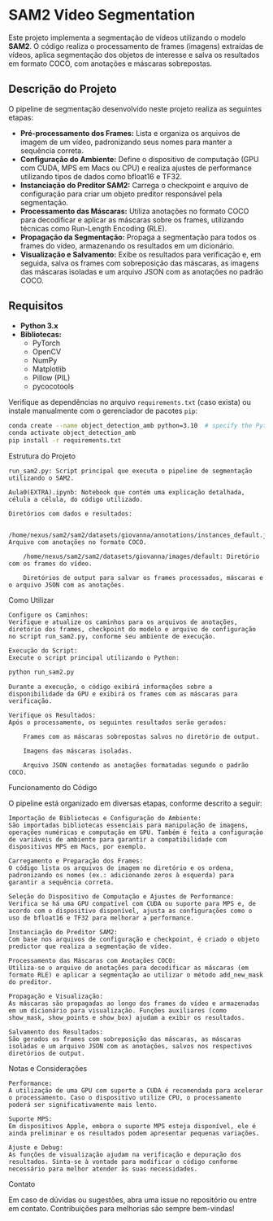 # SAM2 Video Segmentation

Este projeto implementa a segmentação de vídeos utilizando o modelo **SAM2**. O código realiza o processamento de frames (imagens) extraídas de vídeos, aplica segmentação dos objetos de interesse e salva os resultados em formato COCO, com anotações e máscaras sobrepostas.

## Descrição do Projeto

O pipeline de segmentação desenvolvido neste projeto realiza as seguintes etapas:

- **Pré-processamento dos Frames:** Lista e organiza os arquivos de imagem de um vídeo, padronizando seus nomes para manter a sequência correta.
- **Configuração do Ambiente:** Define o dispositivo de computação (GPU com CUDA, MPS em Macs ou CPU) e realiza ajustes de performance utilizando tipos de dados como bfloat16 e TF32.
- **Instanciação do Preditor SAM2:** Carrega o checkpoint e arquivo de configuração para criar um objeto preditor responsável pela segmentação.
- **Processamento das Máscaras:** Utiliza anotações no formato COCO para decodificar e aplicar as máscaras sobre os frames, utilizando técnicas como Run-Length Encoding (RLE).
- **Propagação da Segmentação:** Propaga a segmentação para todos os frames do vídeo, armazenando os resultados em um dicionário.
- **Visualização e Salvamento:** Exibe os resultados para verificação e, em seguida, salva os frames com sobreposição das máscaras, as imagens das máscaras isoladas e um arquivo JSON com as anotações no padrão COCO.

## Requisitos

- **Python 3.x**
- **Bibliotecas:**
  - PyTorch
  - OpenCV
  - NumPy
  - Matplotlib
  - Pillow (PIL)
  - pycocotools

Verifique as dependências no arquivo `requirements.txt` (caso exista) ou instale manualmente com o gerenciador de pacotes `pip`:

```bash 
conda create --name object_detection_amb python=3.10  # specify the Python version you need
conda activate object_detection_amb
pip install -r requirements.txt
```
Estrutura do Projeto

    run_sam2.py: Script principal que executa o pipeline de segmentação utilizando o SAM2.

    Aula0(EXTRA).ipynb: Notebook que contém uma explicação detalhada, célula a célula, do código utilizado.

    Diretórios com dados e resultados:

        /home/nexus/sam2/sam2/datasets/giovanna/annotations/instances_default.json: Arquivo com anotações no formato COCO.

        /home/nexus/sam2/sam2/datasets/giovanna/images/default: Diretório com os frames do vídeo.

        Diretórios de output para salvar os frames processados, máscaras e o arquivo JSON com as anotações.

Como Utilizar

    Configure os Caminhos:
    Verifique e atualize os caminhos para os arquivos de anotações, diretório dos frames, checkpoint do modelo e arquivo de configuração no script run_sam2.py, conforme seu ambiente de execução.

    Execução do Script:
    Execute o script principal utilizando o Python:

```bash 
python run_sam2.py
``` 

    Durante a execução, o código exibirá informações sobre a disponibilidade da GPU e exibirá os frames com as máscaras para verificação.

    Verifique os Resultados:
    Após o processamento, os seguintes resultados serão gerados:

        Frames com as máscaras sobrepostas salvos no diretório de output.

        Imagens das máscaras isoladas.

        Arquivo JSON contendo as anotações formatadas segundo o padrão COCO.

Funcionamento do Código

O pipeline está organizado em diversas etapas, conforme descrito a seguir:

    Importação de Bibliotecas e Configuração do Ambiente:
    São importadas bibliotecas essenciais para manipulação de imagens, operações numéricas e computação em GPU. Também é feita a configuração de variáveis de ambiente para garantir a compatibilidade com dispositivos MPS em Macs, por exemplo.

    Carregamento e Preparação dos Frames:
    O código lista os arquivos de imagem no diretório e os ordena, padronizando os nomes (ex.: adicionando zeros à esquerda) para garantir a sequência correta.

    Seleção do Dispositivo de Computação e Ajustes de Performance:
    Verifica se há uma GPU compatível com CUDA ou suporte para MPS e, de acordo com o dispositivo disponível, ajusta as configurações como o uso de bfloat16 e TF32 para melhorar a performance.

    Instanciação do Preditor SAM2:
    Com base nos arquivos de configuração e checkpoint, é criado o objeto predictor que realiza a segmentação de vídeo.

    Processamento das Máscaras com Anotações COCO:
    Utiliza-se o arquivo de anotações para decodificar as máscaras (em formato RLE) e aplicar a segmentação ao utilizar o método add_new_mask do preditor.

    Propagação e Visualização:
    As máscaras são propagadas ao longo dos frames do vídeo e armazenadas em um dicionário para visualização. Funções auxiliares (como show_mask, show_points e show_box) ajudam a exibir os resultados.

    Salvamento dos Resultados:
    São gerados os frames com sobreposição das máscaras, as máscaras isoladas e um arquivo JSON com as anotações, salvos nos respectivos diretórios de output.

Notas e Considerações

    Performance:
    A utilização de uma GPU com suporte a CUDA é recomendada para acelerar o processamento. Caso o dispositivo utilize CPU, o processamento poderá ser significativamente mais lento.

    Suporte MPS:
    Em dispositivos Apple, embora o suporte MPS esteja disponível, ele é ainda preliminar e os resultados podem apresentar pequenas variações.

    Ajuste e Debug:
    As funções de visualização ajudam na verificação e depuração dos resultados. Sinta-se à vontade para modificar o código conforme necessário para melhor atender às suas necessidades.

Contato

Em caso de dúvidas ou sugestões, abra uma issue no repositório ou entre em contato. Contribuições para melhorias são sempre bem-vindas!
